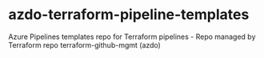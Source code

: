 # azdo-terraform-pipeline-templates
Azure Pipelines templates repo for Terraform pipelines - Repo managed by Terraform repo terraform-github-mgmt (azdo)
